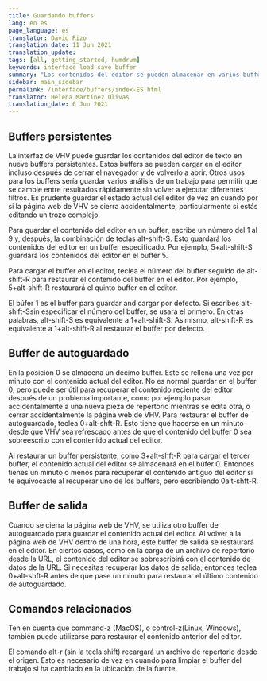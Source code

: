 ```yaml
---
title: Guardando buffers
lang: en es
page_language: es
translator: David Rizo
translation_date: 11 Jun 2021
translation_update:
tags: [all, getting_started, humdrum]
keywords: interface load save buffer
summary: "Los contenidos del editor se pueden almacenar en varios buffers persistentes y temporales."
sidebar: main_sidebar
permalink: /interface/buffers/index-ES.html
translator: Helena Martínez Olivas 
translation_date: 6 Jun 2021
---
```


## Buffers persistentes


La interfaz de VHV puede guardar los contenidos del editor de texto en nueve buffers persistentes.  Estos buffers se pueden cargar en el editor incluso después de cerrar el navegador y de volverlo a abrir.  Otros usos para los buffers sería guardar varios análisis de un trabajo para permitir que se cambie entre resultados rápidamente sin volver a ejecutar diferentes filtros.  Es prudente guardar el estado actual del editor de vez en cuando por si la página web de VHV se cierra accidentalmente, particularmente si estás editando un trozo complejo.

Para guardar el contenido del editor en un buffer, escribe un número del 1 al 9 y, después, la combinación de teclas <span class="keypress">alt-shift-S</span>.  Esto guardará los contenidos del editor en un buffer especificado.  Por ejemplo, <span class="keypress">5+alt-shift-S</span> guardará los contenidos del editor en el buffer 5.


Para cargar el buffer en el editor, teclea el número del buffer seguido de <span class="keypress">alt-shift-R</span> para restaurar el contenido del buffer en el editor.  Por ejemplo, <span class="keypress">5+alt-shift-R</span> restaurará el quinto buffer en el editor.

El búfer 1 es el buffer para guardar and cargar por defecto.  Si escribes <span class="keypress">alt-shift-S</span>sin especificar el número del buffer, se usará el primero.  En otras palabras, <span class="keypress">alt-shift-S</span> es equivalente a <span class="keypress">1+alt-shift-S</span>.  Asimismo, <span class="keypress">alt-shift-R</span> es equivalente a <span class="keypress">1+alt-shift-R</span> al restaurar el buffer por defecto.



## Buffer de autoguardado


En la posición 0 se almacena un décimo buffer.  Este se rellena una vez por minuto con el contenido actual del editor.   No es normal guardar en el buffer 0, pero puede ser útil para recuperar el contenido reciente del editor después de un problema importante, como por ejemplo pasar accidentalmente a una nueva pieza de repertorio mientras se edita otra, o cerrar accidentalmente la página web de VHV.  Para restaurar el buffer de autoguardado, teclea <span class="keypress">0+alt-shft-R</span>.   Esto tiene que hacerse en un minuto desde que VHV sea refrescado antes de que el contenido del buffer 0 sea sobreescrito con el contenido actual del editor.


Al restaurar un buffer persistente, como <span class="keypress">3+alt-shft-R</span> para cargar el tercer buffer, el contenido actual del editor se almacenará en el búfer 0.  Entonces tienes un minuto o menos para recuperar el contenido antiguo del editor si te equivocaste al recuperar uno de los buffers, pero escribiendo <span class="keypress">0alt-shft-R</span>.


## Buffer de salida


Cuando se cierra la página web de VHV, se utiliza otro buffer de autoguardado para guardar el contenido actual del editor.  Al volver a la página web de VHV dentro de una hora, este buffer de salida se restaurará en el editor.  En ciertos casos, como en la carga de un archivo de repertorio desde la URL, el contenido del editor se sobrescribirá con el contenido de datos de la URL.  Si necesitas recuperar los datos de salida, entonces teclea <span class="keypress">0+alt-shft-R</span> antes de que pase un minuto para restaurar el último contenido de autoguardado.


## Comandos relacionados


Ten en cuenta que <span class="keypress">command-z</span> (MacOS), o <span class="keypress">control-z</span>(Linux, Windows), también puede utilizarse para restaurar el contenido anterior del editor.

El comando <span class="keypress">alt-r</span> (sin la tecla shift) recargará un archivo de repertorio desde el origen.   Esto es necesario de vez en cuando para limpiar el buffer del trabajo si ha cambiado en la ubicación de la fuente.


